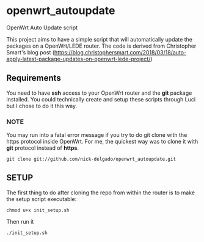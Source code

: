 # openwrt_autoupdate
OpenWrt Auto Update script

This project aims to have a simple script that will automatically update the packages on a OpenWrt/LEDE router.
The code is derived from Christopher Smart's blog post (https://blog.christophersmart.com/2018/03/18/auto-apply-latest-package-updates-on-openwrt-lede-project/)

## Requirements
You need to have **ssh** access to your OpenWrt router and the **git** package installed. 
You could technically create and setup these scripts through Luci but I chose to do it this way.

### NOTE
You may run into a fatal error message if you try to do git clone with the https protocol inside OpenWrt.
For me, the quickest way was to clone it with **git** protocol instead of **https**.
```
git clone git://github.com/nick-delgado/openwrt_autoupdate.git
```

## SETUP

The first thing to do after cloning the repo from within the router is to make the setup script executable:

```
chmod u+x init_setup.sh
```

Then run it
```
./init_setup.sh
```

